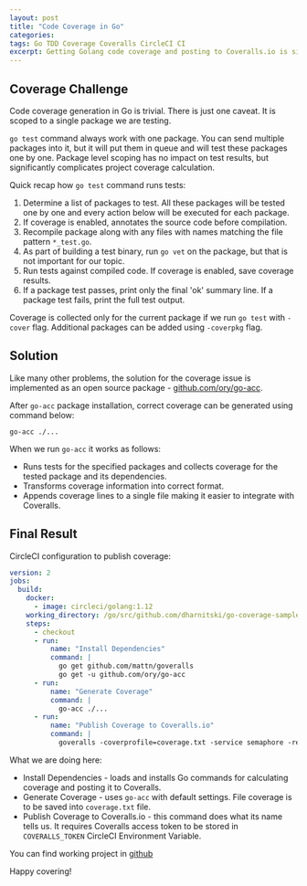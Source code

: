 ```yaml
---
layout: post
title: "Code Coverage in Go"
categories: 
tags: Go TDD Coverage Coveralls CircleCI CI
excerpt: Getting Golang code coverage and posting to Coveralls.io is simple. Or not?  
---
```

## Coverage Challenge

Code coverage generation in Go is trivial. There is just one caveat. It is scoped to a single package we are testing.

`go test` command always work with one package. You can send multiple packages into it, but it will put them in queue and  will test these packages one by one. Package level scoping has no impact on test results, but significantly complicates project coverage calculation.

Quick recap how `go test` command runs tests:

1. Determine a list of packages to test. All these  packages will be tested one by one and every action below will be executed for each package.
1. If coverage is enabled, annotates the source code before compilation.
1. Recompile package along with any files with names matching the file pattern `*_test.go`.
1. As part of building a test binary, run `go vet` on the package, but that is not important for our topic.
1. Run tests against compiled code. If coverage is enabled, save coverage results.
1. If a package test passes, print only the final 'ok' summary line. If a package test fails, print the full test output.

Coverage is collected only for the current package if we run `go test` with `-cover` flag. Additional packages can be added using `-coverpkg` flag.

## Solution

Like many other problems, the solution for the coverage issue is implemented as an open source package - [github.com/ory/go-acc](https://github.com/ory/go-acc).

After `go-acc` package installation, correct coverage can be generated using command below:

    go-acc ./...

When we run `go-acc` it works as follows:

* Runs tests for the specified packages and collects coverage for the tested package and its dependencies.
* Transforms coverage information into correct format.
* Appends coverage lines to a single file making it easier to integrate with Coveralls.

## Final Result

CircleCI configuration to publish coverage:

```yml
version: 2
jobs:
  build:
    docker:
      - image: circleci/golang:1.12
    working_directory: /go/src/github.com/dharnitski/go-coverage-sample
    steps:
      - checkout
      - run:
          name: "Install Dependencies"
          command: |
            go get github.com/mattn/goveralls
            go get -u github.com/ory/go-acc
      - run:
          name: "Generate Coverage"
          command: |
            go-acc ./...
      - run:
          name: "Publish Coverage to Coveralls.io"
          command: |
            goveralls -coverprofile=coverage.txt -service semaphore -repotoken $COVERALLS_TOKEN
```

What we are doing here:

* Install Dependencies - loads and installs Go commands for calculating coverage and posting it to Coveralls.
* Generate Coverage - uses `go-acc` with default settings. File coverage is to be saved into `coverage.txt` file.
* Publish Coverage to Coveralls.io - this command does what its name tells us. It requires Coveralls access token to be stored in `COVERALLS_TOKEN` CircleCI Environment Variable.

You can find working project in [github](https://github.com/dharnitski/go-coverage-sample)

Happy covering!